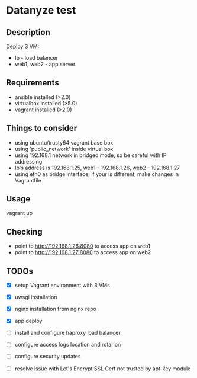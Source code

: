 # Datanyze test

## Description
Deploy 3 VM:
* lb - load balancer
* web1, web2 - app server

## Requirements
* ansible installed (>2.0)
* virtualbox installed (>5.0)
* vagrant installed (>2.0)

## Things to consider
* using ubuntu/trusty64 vagrant base box
* using 'public_network' inside virtual box
* using 192.168.1 network in bridged mode, so be careful with IP addressing
* lb's address is 192.168.1.25, web1 - 192.168.1.26, web2 - 192.168.1.27
* using eth0 as bridge interface; if your is different, make changes in Vagrantfile

## Usage
vagrant up

## Checking
* point to http://192.168.1.26:8080 to access app on web1
* point to http://192.168.1.27:8080 to access app on web2

## TODOs

- [x] setup Vagrant environment with 3 VMs
- [x] uwsgi installation
- [x] nginx installation from nginx repo
- [x] app deploy
- [ ] install and configure haproxy load balancer
- [ ] configure access logs location and rotarion
- [ ] configure security updates

- [ ] resolve issue with Let's Encrypt SSL Cert not trusted by apt-key module
